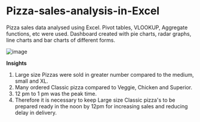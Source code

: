 # Pizza-sales-analysis-in-Excel  

Pizza sales data analysed using Excel. Pivot tables, VLOOKUP, Aggregate functions, etc were used. Dashboard created with pie charts, radar graphs, line charts and bar charts of different forms.  

![image](https://github.com/Banuvathyrr/Pizza-sales-analysis-in-Excel/assets/145739539/db69a233-f047-4267-8b10-e17f554e4407)

**Insights**
1) Large size Pizzas were sold in greater number compared to the medium, small and XL.
2) Many ordered Classic pizza compared to Veggie, Chicken and Superior.
3) 12 pm to 1 pm was the peak time.
4) Therefore it is necessary to keep Large size Classic pizza's to be prepared ready in the noon by 12pm for increasing sales and reducing delay in delivery. 
